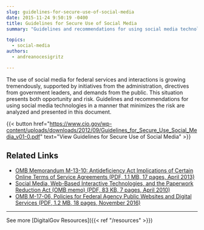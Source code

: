 ```yaml
---
slug: guidelines-for-secure-use-of-social-media
date: 2015-11-24 9:50:19 -0400
title: Guidelines for Secure Use of Social Media
summary: "Guidelines and recommendations for using social media technologies in a manner that minimizes risks are analyzed and presented in this document."

topics:
  - social-media
authors:
  - andreanocesigritz

---
```


The use of social media for federal services and interactions is growing tremendously, supported by initiatives from the administration, directives from government leaders, and demands from the public. This situation presents both opportunity and risk. Guidelines and recommendations for using social media technologies in a manner that minimizes the risk are analyzed and presented in this document.

{{< button href="https://www.cio.gov/wp-content/uploads/downloads/2012/09/Guidelines_for_Secure_Use_Social_Media_v01-0.pdf" text="View Guidelines for Secure Use of Social Media" >}}

## Related Links

- [OMB Memorandum M-13-10: Antideficiency Act Implications of Certain Online Terms of Service Agreements (PDF, 1.1 MB, 17 pages, April 2013)](https://obamawhitehouse.archives.gov/sites/default/files/omb/memoranda/2013/m-13-10.pdf)
- [Social Media, Web-Based Interactive Technologies, and the Paperwork Reduction Act (OMB memo) (PDF, 83 KB, 7 pages, April 2010)](https://obamawhitehouse.archives.gov/sites/default/files/omb/assets/inforeg/SocialMediaGuidance_04072010.pdf)
- [OMB M-17-06, Policies for Federal Agency Public Websites and Digital Services (PDF, 1.2 MB, 18 pages, November 2016)](https://obamawhitehouse.archives.gov/sites/default/files/omb/memoranda/2017/m-17-06.pdf)

---

See more [DigitalGov Resources]({{< ref "/resources" >}})

